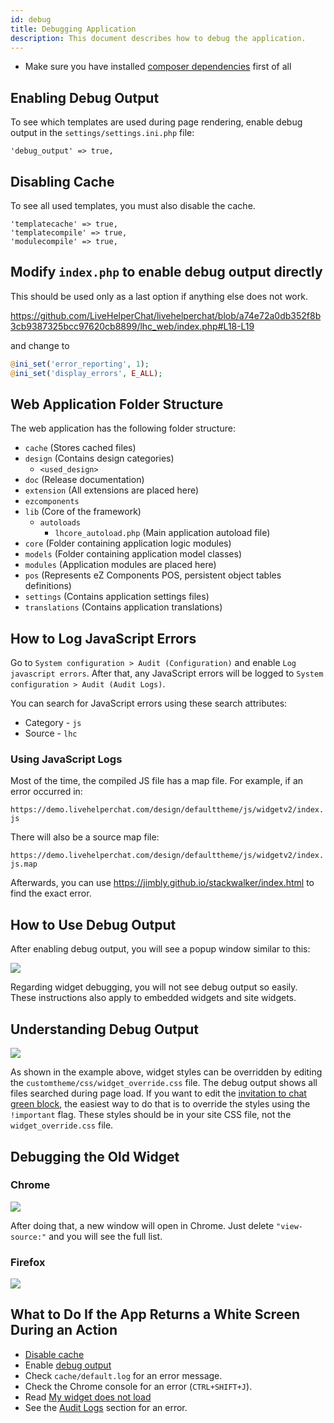 ```yaml
---
id: debug
title: Debugging Application
description: This document describes how to debug the application.
---
```


* Make sure you have installed [composer dependencies](install.md#composer-dependencies) first of all

## Enabling Debug Output

To see which templates are used during page rendering, enable debug output in the `settings/settings.ini.php` file:

```
'debug_output' => true,
```

## Disabling Cache

To see all used templates, you must also disable the cache.

```
'templatecache' => true,
'templatecompile' => true,
'modulecompile' => true,
```

## Modify `index.php` to enable debug output directly

This should be used only as a last option if anything else does not work.

https://github.com/LiveHelperChat/livehelperchat/blob/a74e72a0db352f8b3cb9387325bcc97620cb8899/lhc_web/index.php#L18-L19

and change to

```php
@ini_set('error_reporting', 1);
@ini_set('display_errors', E_ALL);
```

## Web Application Folder Structure

The web application has the following folder structure:

*   `cache` (Stores cached files)
*   `design` (Contains design categories)
    *   `<used_design>`
*   `doc` (Release documentation)
*   `extension` (All extensions are placed here)
*   `ezcomponents`
*   `lib` (Core of the framework)
    *   `autoloads`
        *   `lhcore_autoload.php` (Main application autoload file)
*   `core` (Folder containing application logic modules)
*   `models` (Folder containing application model classes)
*   `modules` (Application modules are placed here)
*   `pos` (Represents eZ Components POS, persistent object tables definitions)
*   `settings` (Contains application settings files)
*   `translations` (Contains application translations)

## How to Log JavaScript Errors

Go to `System configuration > Audit (Configuration)` and enable `Log javascript errors`.  After that, any JavaScript errors will be logged to `System configuration > Audit (Audit Logs)`.

You can search for JavaScript errors using these search attributes:

*   Category - `js`
*   Source - `lhc`

### Using JavaScript Logs

Most of the time, the compiled JS file has a map file. For example, if an error occurred in:

`https://demo.livehelperchat.com/design/defaulttheme/js/widgetv2/index.js`

There will also be a source map file:

`https://demo.livehelperchat.com/design/defaulttheme/js/widgetv2/index.js.map`

Afterwards, you can use https://jimbly.github.io/stackwalker/index.html to find the exact error.

## How to Use Debug Output

After enabling debug output, you will see a popup window similar to this:

![](https://livehelperchat.com/var/media/images/used-templates.png)

Regarding widget debugging, you will not see debug output so easily. These instructions also apply to embedded widgets and site widgets.

## Understanding Debug Output

![](https://livehelperchat.com/var/media/images/css-override.png)

As shown in the example above, widget styles can be overridden by editing the `customtheme/css/widget_override.css` file. The debug output shows all files searched during page load. If you want to edit the [invitation to chat green block](https://livehelperchat.com/need-help-tool-tip-configuration-280a.html), the easiest way to do that is to override the styles using the `!important` flag. These styles should be in your site CSS file, not the `widget_override.css` file.

## Debugging the Old Widget

### Chrome

![](https://livehelperchat.com/var/media/images/debug-widget.png)

After doing that, a new window will open in Chrome. Just delete `"view-source:"` and you will see the full list.

### Firefox

![](https://livehelperchat.com/var/media/images/ff.png)

## What to Do If the App Returns a White Screen During an Action

*   [Disable cache](#disabling-cache)
*   Enable [debug output](#enabling-debug-output)
*   Check `cache/default.log` for an error message.
*   Check the Chrome console for an error (`CTRL+SHIFT+J`).
*   Read [My widget does not load](install.md#my-widget-does-not-load)
*   See the [Audit Logs](audit/audit.md) section for an error.
